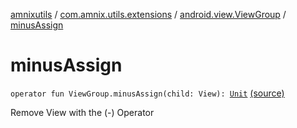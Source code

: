 [amnixutils](../../index.md) / [com.amnix.utils.extensions](../index.md) / [android.view.ViewGroup](index.md) / [minusAssign](./minus-assign.md)

# minusAssign

`operator fun ViewGroup.minusAssign(child: View): `[`Unit`](https://kotlinlang.org/api/latest/jvm/stdlib/kotlin/-unit/index.html) [(source)](https://github.com/AmniX/amnixUtils/tree/master/amnixutils/src/main/java/com/amnix/utils/extensions/ViewGroupExtensions.kt#L9)

Remove View with the (-) Operator


